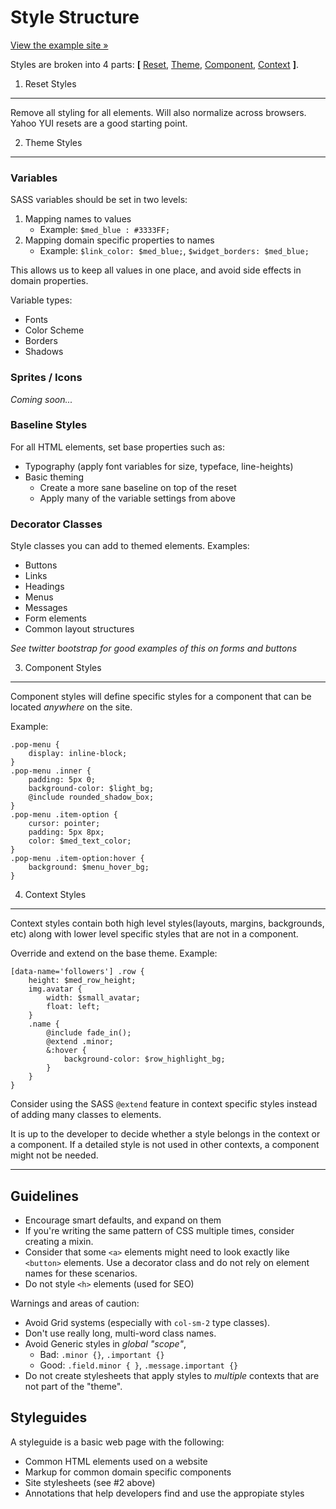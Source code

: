 # Style Structure 

[View the example site &raquo;](http://jasonseney.github.io/style-structure/)

Styles are broken into 4 parts: **[** [Reset](#1-reset-styles), [Theme](#2-theme-styles), [Component](#3-component-styles), [Context](#4-context-styles) **]**.

1. Reset Styles
---------------

Remove all styling for all elements. Will also normalize across browsers. Yahoo YUI resets are a good starting point.

2. Theme Styles
---------------

### Variables 

SASS variables should be set in two levels: 

1. Mapping names to values
    - Example: `$med_blue : #3333FF;`
2. Mapping domain specific properties to names
    - Example: `$link_color: $med_blue;`, `$widget_borders: $med_blue;`

This allows us to keep all values in one place, and avoid side effects in domain properties.

Variable types:

- Fonts 
- Color Scheme
- Borders 
- Shadows 

### Sprites / Icons 

_Coming soon..._

### Baseline Styles

For all HTML elements, set base properties such as:

- Typography (apply font variables for size, typeface, line-heights)
- Basic theming 
    - Create a more sane baseline on top of the reset
    - Apply many of the variable settings from above

### Decorator Classes 

Style classes you can add to themed elements. Examples:

- Buttons
- Links
- Headings
- Menus
- Messages
- Form elements
- Common layout structures

*See twitter bootstrap for good examples of this on forms and buttons*

3. Component Styles
--------------------

Component styles will define specific styles for a component that can be located _anywhere_ on the site.

Example:

    .pop-menu {
        display: inline-block;
    }
    .pop-menu .inner {
        padding: 5px 0;
        background-color: $light_bg;
        @include rounded_shadow_box;
    }
    .pop-menu .item-option {
        cursor: pointer;
        padding: 5px 8px;
        color: $med_text_color;
    }
    .pop-menu .item-option:hover {
        background: $menu_hover_bg;
    }


4. Context Styles
-----------------

Context styles contain both high level styles(layouts, margins, backgrounds, etc) along with lower level specific styles that are not in a component.

Override and extend on the base theme.  Example:

    [data-name='followers'] .row {
        height: $med_row_height;
        img.avatar {
            width: $small_avatar;
            float: left;
        }
        .name {
            @include fade_in();
            @extend .minor;
            &:hover { 
                background-color: $row_highlight_bg;
            }
        }
    }


Consider using the SASS `@extend` feature in context specific styles instead of adding many classes to elements.

It is up to the developer to decide whether a style belongs in the context or a component. If a detailed style is not used in other contexts, a component might not be needed.

* * * 

Guidelines
----------

- Encourage smart defaults, and expand on them
- If you're writing the same pattern of CSS multiple times, consider creating a mixin.
- Consider that some `<a>` elements might need to look exactly like `<button>` elements. Use a decorator class and do not rely on element names for these scenarios.
- Do not style `<h>` elements (used for SEO)

Warnings and areas of caution:

- Avoid Grid systems (especially with `col-sm-2` type classes).
- Don't use really long, multi-word class names.
- Avoid Generic styles in _global "scope"_,
    - Bad: `.minor {}`, `.important {}`
    - Good: `.field.minor { }`, `.message.important {}`
- Do not create stylesheets that apply styles to _multiple_ contexts that are not part of the "theme".

Styleguides
-----------

A styleguide is a basic web page with the following:

- Common HTML elements used on a website
- Markup for common domain specific components
- Site stylesheets (see #2 above)
- Annotations that help developers find and use the appropiate styles
